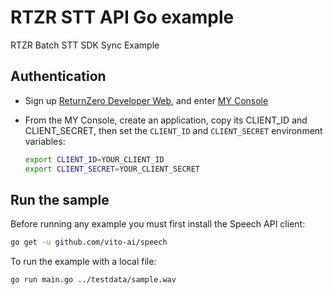 # RTZR STT API Go example

RTZR Batch STT SDK Sync Example

## Authentication

* Sign up [ReturnZero Developer Web][rtzr-dev], and enter [MY Console][my-console]
* From the MY Console, create an application,
  copy its CLIENT_ID and CLIENT_SECRET, then set the 
  `CLIENT_ID` and `CLIENT_SECRET` environment variables:

  ```bash
  export CLIENT_ID=YOUR_CLIENT_ID
  export CLIENT_SECRET=YOUR_CLIENT_SECRET
  ```

[rtzr-dev]: https://developers.rtzr.ai/
[my-console]: https://developers.rtzr.ai/dashboard

## Run the sample

Before running any example you must first install the Speech API client:

```bash
go get -u github.com/vito-ai/speech
```

To run the example with a local file:

```bash
go run main.go ../testdata/sample.wav
```